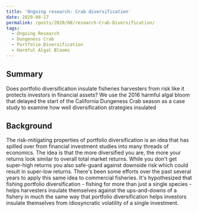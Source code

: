 ```yaml
---
title: 'Ongoing research: Crab diversification'
date: 2020-08-17
permalink: /posts/2020/08/research-Crab-Diversification/
tags:
  - Ongoing Research
  - Dungeness Crab
  - Portfolio Diversification
  - Harmful Algal Blooms
---
```


## Summary
Does portfolio diversification insulate fisheries harvesters from risk like it protects investors in financial assets? We use the 2016 harmful algal bloom that delayed the start of the California Dungeness Crab season as a case study to examine how well diversification strategies insulated 

## Background
The risk-mitigating properties of portfolio diversification is an idea that has spilled over from financial investment studies into many threads of economics. The idea is that the more diversified you are, the more your returns look similar to overall total market returns. While you don't get super-high returns you also safe-guard against downside risk which could result in super-low returns. There's been some efforts over the past several years to apply this same idea to commercial fisheries. It's hypothesized that fishing portfolio diversification - fishing for more than just a single species - helps harvesters insulate themselves against the ups-and-downs of a fishery in much the same way that portfolio diversification helps investors insulate themselves from idiosyncratic volatility of a single investment. 

